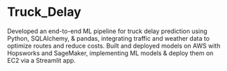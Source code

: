 ﻿# Truck_Delay
Developed an end-to-end ML pipeline for truck delay prediction using Python, SQLAlchemy, & pandas, integrating traffic and weather data to optimize routes and reduce costs. Built and deployed models on AWS with Hopsworks and SageMaker, implementing ML models & deploy them on EC2 via a Streamlit app.
